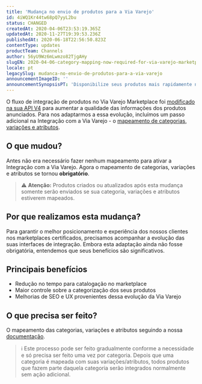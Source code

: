 ```yaml
---
title: 'Mudança no envio de produtos para a Via Varejo'
id: 4iWQ1Kr44tw68pQ7yyL2bu
status: CHANGED
createdAt: 2020-04-06T23:53:19.365Z
updatedAt: 2020-11-27T19:39:53.236Z
publishedAt: 2020-06-18T22:56:50.823Z
contentType: updates
productTeam: Channels
author: 56yU9Wz6mLwmzo82TjgAHy
slugEN: 2020-04-06-category-mapping-now-required-for-via-varejo-marketplace
locale: pt
legacySlug: mudanca-no-envio-de-produtos-para-a-via-varejo
announcementImageID: ''
announcementSynopsisPT: 'Disponibilize seus produtos mais rapidamente na Via Varejo fazendo o mapeamento de categorias, variações e atributos.'
---
```


O fluxo de integração de produtos no Via Varejo Marketplace foi [modificado na sua API V4](https://desenvolvedores.viavarejo.com.br/api-portal/content/integracao) para aumentar a qualidade das informações dos produtos anunciados. Para nos adaptarmos a essa evolução, incluímos um passo adicional na Integração com a Via Varejo - o [mapeamento de categorias, variações e atributos](https://help.vtex.com/pt/tracks/configurar-integracao-da-via-varejo--3E9XylGaJ2wqwISGyw4GuY/5QVZFYNfuRIQKdq34MbTxz).

## O que mudou?

Antes não era necessário fazer nenhum mapeamento para ativar a Integração com a Via Varejo. Agora o mapeamento de categorias, variações e atributos se tornou __obrigatório__.

>⚠️ **Atenção:** Produtos criados ou atualizados após esta mudança somente serão enviados se sua categoria, variações e atributos estiverem mapeados.

## Por que realizamos esta mudança?

Para garantir o melhor posicionamento e experiência dos nossos clientes nos marketplaces certificados, precisamos acompanhar a evolução das suas interfaces de integração. Embora esta adaptação ainda não fosse obrigatória, entendemos que seus benefícios são significativos. 

## Principais benefícios
- Redução no tempo para catalogação no marketplace
- Maior controle sobre a categorização dos seus produtos
- Melhorias de SEO e UX provenientes dessa evolução da Via Varejo

## O que precisa ser feito?

O mapeamento das categorias, variações e atributos seguindo a nossa [documentação](https://help.vtex.com/pt/tracks/configurar-integracao-da-via-varejo--3E9XylGaJ2wqwISGyw4GuY/5QVZFYNfuRIQKdq34MbTxz).

>ℹ️ Este processo pode ser feito gradualmente conforme a necessidade e só precisa ser feito uma vez por categoria. Depois que uma categoria é mapeada com suas variações/atributos, todos produtos que fazem parte daquela categoria serão integrados normalmente sem ação adicional.
